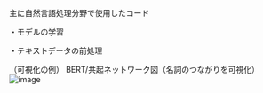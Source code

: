 主に自然言語処理分野で使用したコード

・モデルの学習

・テキストデータの前処理



（可視化の例）
BERT/共起ネットワーク図（名詞のつながりを可視化）
![image](https://github.com/Sail5/NLP_study/assets/144773550/f083235e-e15d-422a-93c6-935feb48eb0a)
